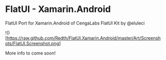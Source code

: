 FlatUI - Xamarin.Android
========================

FlatUI Port for Xamarin.Android of CengaLabs FlatUI Kit by @eluleci 

!()[https://raw.github.com/Redth/FlatUI.Xamarin.Android/master/Art/Screenshots/FlatUI.Screenshot.png]

More info to come soon!
